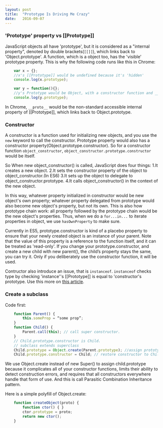 ```yaml
---
layout: post
title:  "Prototype Is Driving Me Crazy"
date:   2016-09-07
---
```



### 'Prototype' property vs [[Prototype]]
JavaScript objects all have 'prototype', but it is considered as a "internal property", denoted by double brackets(`[[]]`), which links back to 'Object.prototype'. A function, which is a object too, has the 'visible' prototype property. This is why the following code runs like this in Chrome:

```javascript
    var x = {};
    //x's [[Prototype]] would be undefined because it's 'hidden'
    console.log(x.prototype);

    var y = function(){};
    //y's Prototype would be Object, with a constructor function and __proto__
    console.log(y.prototype);
```

In Chrome, `__proto__` would be the non-standard accessible internal property of [[Prototype]], which links back to Object.prototype.

### Constructor
A constructor is a function used for initializing new objects, and you use the `new` keyword to call the constructor. Prototype property would also has a constructor property(Object.prototype.constructor). So for a constructor function  `object_constructor`, `object_constructor.prototype.constructor` would be itself.

So When new object_constructor() is called, JavaScript does four things:
1.It creates a new object.
2.It sets the constructor property of the object to object_constructor.(In ES6)
3.It sets up the object to delegate to object_constructor.prototype.
4.It calls object_constructor() in the context of the new object.

In this way, whatever property initialized in constructor would be new object's own property; whatever property delegated from prototype would also become new object's property, but not its own. This is also how prototype chain work: all property followed by the prototype chain would be the new object's properties. Thus, when we do a `for...in...` to iterate properties in object, we use `hasOwnProperty` to make sure.

Currently in ES5, prototype.constructor is kind of a placebo property to ensure that your newly created object is an instance of your parent. Note that the value of this property is a reference to the function itself, and it can be treated as 'read-only'.  If you change your prototype.constructor,  and create a new child with new parent(), the child’s property stays the same, you can try it. Only if you deliberately use the constructor function, it will be used. 

Contructor also introduce an issue, that is `instanceof`. `instanceof` checks type by checking 'instance''s [[Prototype]] is equal to 'constructor's prototype. Use this more on [this article](https://medium.com/javascript-scene/javascript-factory-functions-vs-constructor-functions-vs-classes-2f22ceddf33e#.av1qtyvf9).

### Create a subclass
Code first:

```javascript
    function Parent() {
        this.someProp = “some prop”;
    }
    function Child() {
        Parent.call(this); // call super constructor.
    }
    // Child.prototype.constructor is Child.
    // subclass extends superclass
    Child.prototype = Object.create(Parent.prototype); //assign prototype, but overwrite Child.prototype.constructor to Parent
    Child.prototype.constructor = Child; // restore constructor to Child
```

We use Object.create instead of new Super() to assign child.prototype because it complicates all of your constructor functions, limits their ability to detect construction errors, and requires that all constructors everywhere handle that form of use. And this is call Parasitic Combination Inheritance pattern.

Here is a simple polyfill of Object.create:

```javascript
    function createObject(proto) {
        function ctor() { }
        ctor.prototype = proto;
        return new ctor();
    }
```
















